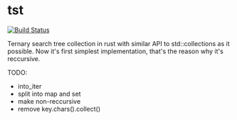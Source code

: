 # tst

[![Build Status](https://travis-ci.org/billyevans/tst.svg?branch=master)](https://travis-ci.org/billyevans/tst)

Ternary search tree collection in rust with similar API to std::collections as it possible.
Now it's first simplest implementation, that's the reason why it's reccursive.

TODO:
- into_iter
- split into map and set
- make non-reccursive
- remove key.chars().collect()
